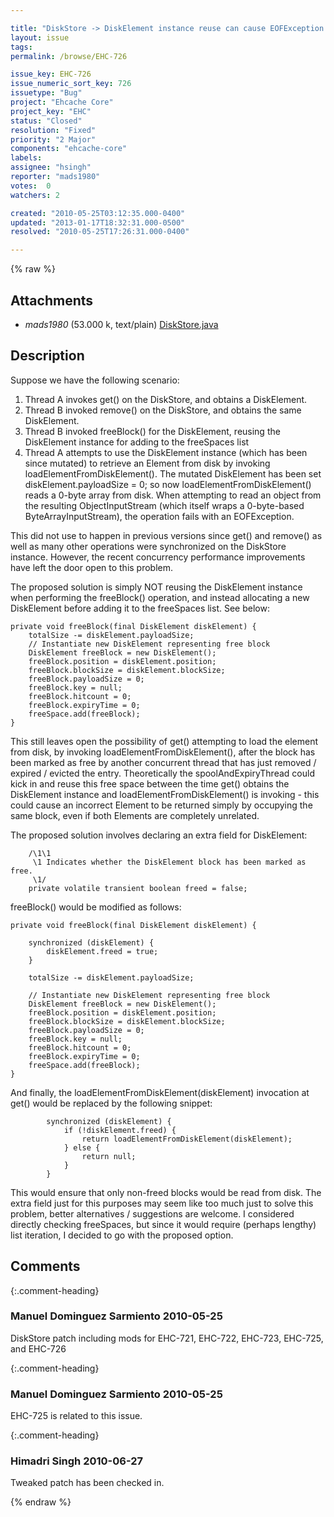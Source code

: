 ```yaml
---

title: "DiskStore -> DiskElement instance reuse can cause EOFException under high concurrency and entry removal / expiration / eviction"
layout: issue
tags: 
permalink: /browse/EHC-726

issue_key: EHC-726
issue_numeric_sort_key: 726
issuetype: "Bug"
project: "Ehcache Core"
project_key: "EHC"
status: "Closed"
resolution: "Fixed"
priority: "2 Major"
components: "ehcache-core"
labels: 
assignee: "hsingh"
reporter: "mads1980"
votes:  0
watchers: 2

created: "2010-05-25T03:12:35.000-0400"
updated: "2013-01-17T18:32:31.000-0500"
resolved: "2010-05-25T17:26:31.000-0400"

---
```




{% raw %}


## Attachments
  
* <em>mads1980</em> (53.000 k, text/plain) [DiskStore.java](/attachments/EHC/EHC-726/DiskStore.java)
  



## Description

<div markdown="1" class="description">

Suppose we have the following scenario:

1) Thread A invokes get() on the DiskStore, and obtains a DiskElement.
2) Thread B invoked remove() on the DiskStore, and obtains the same DiskElement.
3) Thread B invoked freeBlock() for the DiskElement, reusing the DiskElement instance for adding to the freeSpaces list
4) Thread A attempts to use the DiskElement instance (which has been since mutated) to retrieve an Element from disk by invoking loadElementFromDiskElement(). The mutated DiskElement has been set diskElement.payloadSize = 0; so now loadElementFromDiskElement() reads a 0-byte array from disk. When attempting to read an object from the resulting ObjectInputStream (which itself wraps a 0-byte-based ByteArrayInputStream), the operation fails with an EOFException.

This did not use to happen in previous versions since get() and remove() as well as many other operations were synchronized on the DiskStore instance. However, the recent concurrency performance improvements have left the door open to this problem.

The proposed solution is simply NOT reusing the DiskElement instance when performing the freeBlock() operation, and instead allocating a new DiskElement before adding it to the freeSpaces list. See below:

    private void freeBlock(final DiskElement diskElement) {
        totalSize -= diskElement.payloadSize;
        // Instantiate new DiskElement representing free block
        DiskElement freeBlock = new DiskElement();
        freeBlock.position = diskElement.position;
        freeBlock.blockSize = diskElement.blockSize;
        freeBlock.payloadSize = 0;
        freeBlock.key = null;
        freeBlock.hitcount = 0;
        freeBlock.expiryTime = 0;
        freeSpace.add(freeBlock);
    }

This still leaves open the possibility of get() attempting to load the element from disk, by invoking loadElementFromDiskElement(), after the block has been marked as free by another concurrent thread that has just removed / expired / evicted the entry. Theoretically the spoolAndExpiryThread could kick in and reuse this free space between the time get() obtains the DiskElement instance and loadElementFromDiskElement() is invoking - this could cause an incorrect Element to be returned simply by occupying the same block, even if both Elements are completely unrelated.

The proposed solution involves declaring an extra field for DiskElement:

        /\1\1
         \1 Indicates whether the DiskElement block has been marked as free.
         \1/
        private volatile transient boolean freed = false;

freeBlock() would be modified as follows:

    private void freeBlock(final DiskElement diskElement) {

        synchronized (diskElement) {
        	diskElement.freed = true;
        }

        totalSize -= diskElement.payloadSize;

    	// Instantiate new DiskElement representing free block
        DiskElement freeBlock = new DiskElement();
        freeBlock.position = diskElement.position;
        freeBlock.blockSize = diskElement.blockSize;
        freeBlock.payloadSize = 0;
        freeBlock.key = null;
        freeBlock.hitcount = 0;
        freeBlock.expiryTime = 0;
        freeSpace.add(freeBlock);
    }

And finally, the loadElementFromDiskElement(diskElement) invocation at get() would be replaced by the following snippet:

            synchronized (diskElement) {
                if (!diskElement.freed) {
                    return loadElementFromDiskElement(diskElement);
                } else {
                    return null;
                }
            }

This would ensure that only non-freed blocks would be read from disk. The extra field just for this purposes may seem like too much just to solve this problem, better alternatives / suggestions are welcome. I considered directly checking freeSpaces, but since it would require (perhaps lengthy) list iteration, I decided to go with the proposed option.


</div>

## Comments


{:.comment-heading}
### **Manuel Dominguez Sarmiento** <span class="date">2010-05-25</span>

<div markdown="1" class="comment">

DiskStore patch including mods for EHC-721, EHC-722, EHC-723, EHC-725, and EHC-726

</div>


{:.comment-heading}
### **Manuel Dominguez Sarmiento** <span class="date">2010-05-25</span>

<div markdown="1" class="comment">

EHC-725 is related to this issue.

</div>


{:.comment-heading}
### **Himadri Singh** <span class="date">2010-06-27</span>

<div markdown="1" class="comment">

Tweaked patch has been checked in.

</div>



{% endraw %}
